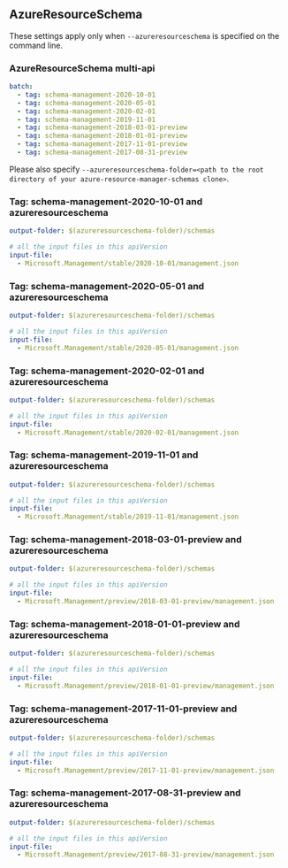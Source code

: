 ## AzureResourceSchema

These settings apply only when `--azureresourceschema` is specified on the command line.

### AzureResourceSchema multi-api

``` yaml $(azureresourceschema) && $(multiapi)
batch:
  - tag: schema-management-2020-10-01
  - tag: schema-management-2020-05-01
  - tag: schema-management-2020-02-01
  - tag: schema-management-2019-11-01
  - tag: schema-management-2018-03-01-preview
  - tag: schema-management-2018-01-01-preview
  - tag: schema-management-2017-11-01-preview
  - tag: schema-management-2017-08-31-preview

```

Please also specify `--azureresourceschema-folder=<path to the root directory of your azure-resource-manager-schemas clone>`.

### Tag: schema-management-2020-10-01 and azureresourceschema

``` yaml $(tag) == 'schema-management-2020-10-01' && $(azureresourceschema)
output-folder: $(azureresourceschema-folder)/schemas

# all the input files in this apiVersion
input-file:
  - Microsoft.Management/stable/2020-10-01/management.json

```

### Tag: schema-management-2020-05-01 and azureresourceschema

``` yaml $(tag) == 'schema-management-2020-05-01' && $(azureresourceschema)
output-folder: $(azureresourceschema-folder)/schemas

# all the input files in this apiVersion
input-file:
  - Microsoft.Management/stable/2020-05-01/management.json

```

### Tag: schema-management-2020-02-01 and azureresourceschema

``` yaml $(tag) == 'schema-management-2020-02-01' && $(azureresourceschema)
output-folder: $(azureresourceschema-folder)/schemas

# all the input files in this apiVersion
input-file:
  - Microsoft.Management/stable/2020-02-01/management.json

```

### Tag: schema-management-2019-11-01 and azureresourceschema

``` yaml $(tag) == 'schema-management-2019-11-01' && $(azureresourceschema)
output-folder: $(azureresourceschema-folder)/schemas

# all the input files in this apiVersion
input-file:
  - Microsoft.Management/stable/2019-11-01/management.json

```

### Tag: schema-management-2018-03-01-preview and azureresourceschema

``` yaml $(tag) == 'schema-management-2018-03-01-preview' && $(azureresourceschema)
output-folder: $(azureresourceschema-folder)/schemas

# all the input files in this apiVersion
input-file:
  - Microsoft.Management/preview/2018-03-01-preview/management.json

```

### Tag: schema-management-2018-01-01-preview and azureresourceschema

``` yaml $(tag) == 'schema-management-2018-01-01-preview' && $(azureresourceschema)
output-folder: $(azureresourceschema-folder)/schemas

# all the input files in this apiVersion
input-file:
  - Microsoft.Management/preview/2018-01-01-preview/management.json

```

### Tag: schema-management-2017-11-01-preview and azureresourceschema

``` yaml $(tag) == 'schema-management-2017-11-01-preview' && $(azureresourceschema)
output-folder: $(azureresourceschema-folder)/schemas

# all the input files in this apiVersion
input-file:
  - Microsoft.Management/preview/2017-11-01-preview/management.json

```

### Tag: schema-management-2017-08-31-preview and azureresourceschema

``` yaml $(tag) == 'schema-management-2017-08-31-preview' && $(azureresourceschema)
output-folder: $(azureresourceschema-folder)/schemas

# all the input files in this apiVersion
input-file:
  - Microsoft.Management/preview/2017-08-31-preview/management.json

```
